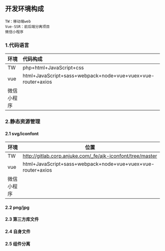 ## 开发环境构成
	TW：移动端web
	Vue-SSR：前后端分离项目
	微信小程序
### 1.代码语言
|  环境   | 代码构成    |
| :--- | :--- |
|  TW   |   php+html+JavaScript+css  |
|   vue  |   html+JavaScript+sass+webpack+node+vue+vuex+vue-router+axios  |
|   微信小程序  |     |

### 2.静态资源管理

#### 2.1 svg/iconfont
   |  环境   | 位置    |
   | --- | --- |
   |  TW   |  http://gitlab.corp.anjuke.com/_fe/ajk-iconfont/tree/master  |
   |   vue  |   html+JavaScript+sass+webpack+node+vue+vuex+vue-router+axios  |
   |   微信小程序  |     |
   
#### 2.2 png/jpg
#### 2.3 第三方库文件
#### 2.4 自身文件
#### 2.5 组件分离
